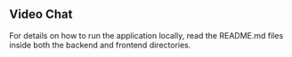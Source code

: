 <h2>Video Chat</h2>
<p>For details on how to run the application locally, read the README.md files inside both the backend and frontend directories.</p>